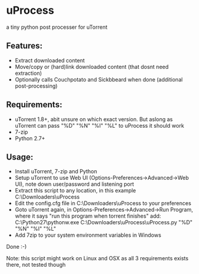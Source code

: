 uProcess
========

a tiny python post processer for uTorrent

Features:
---------
- Extract downloaded content
- Move/copy or (hard)link downloaded content (that dosnt need extraction)
- Optionally calls Couchpotato and Sickbbeard when done (additional post-processing)

Requirements:
---------
- uTorrent 1.8+, abit unsure on which exact version. But aslong as uTorrent can pass "%D" "%N" "%I" "%L" to uProcess it should work
- 7-zip
- Python 2.7+

Usage:
---------
- Install uTorrent, 7-zip and Python
- Setup uTorrent to use Web UI (Options-Preferences->Advanced->Web UI), note down user/password and listening port
- Extract this script to any location, in this example C:\Downloaders\uProcess
- Edit the config.cfg file in C:\Downloaders\uProcess to your preferences
- Goto uTorrent again, in Options-Preferences->Advanced->Run Program, where it says "run this program when torrent finishes" add: C:\Python27\pythonw.exe C:\Downloaders\uProcess\uProcess.py "%D" "%N" "%I" "%L"
- Add 7zip to your system environment variables in Windows

Done :-)


Note: this script might work on Linux and OSX as all 3 requirements exists there, not tested though
